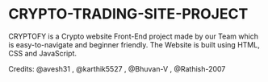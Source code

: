# CRYPTO-TRADING-SITE-PROJECT
CRYPTOFY is a Crypto website Front-End project made by our Team which is easy-to-navigate and beginner friendly. The Website is built using HTML, CSS and JavaScript.

Credits:
@avesh31 ,
@karthik5527 , 
@Bhuvan-V , 
@Rathish-2007

